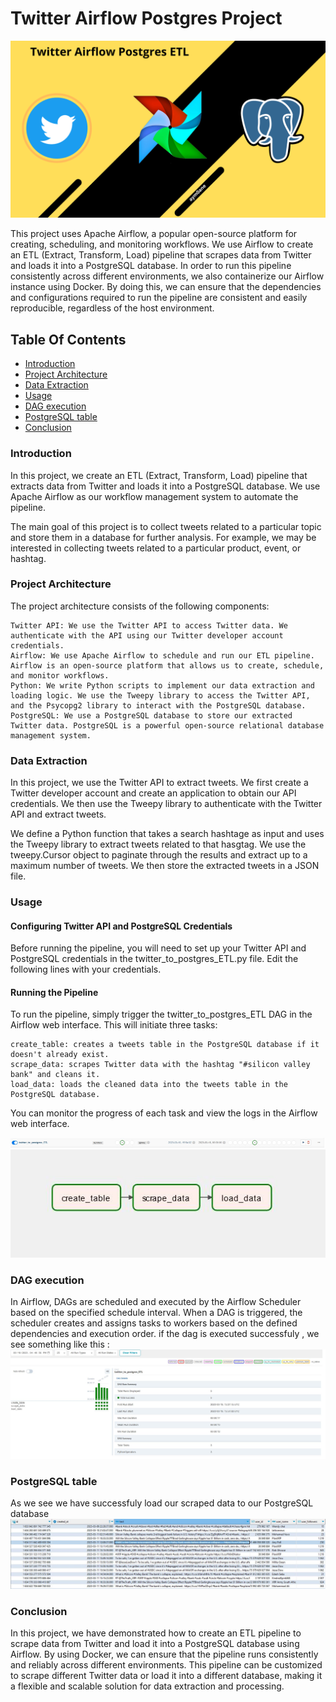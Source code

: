 
# Twitter Airflow Postgres Project
![profile](https://github.com/aym0ane/Twitter-Airflow-Postgres-Project/blob/main/IMAGES/Twitter%20Airflow%20Postgres%20Project.png)

This project uses Apache Airflow, a popular open-source platform for creating, scheduling, and monitoring workflows. We use Airflow to create an ETL (Extract, Transform, Load) pipeline that scrapes data from Twitter and loads it into a PostgreSQL database. In order to run this pipeline consistently across different environments, we also containerize our Airflow instance using Docker. By doing this, we can ensure that the dependencies and configurations required to run the pipeline are consistent and easily reproducible, regardless of the host environment.


## Table Of Contents
- [Introduction](https://github.com/aym0ane/Twitter-Airflow-Postgres-Project/edit/main/README.md#introduction)
- [Project Architecture](https://github.com/aym0ane/Twitter-Airflow-Postgres-Project/edit/main/README.md#Project-Architecture)
- [Data Extraction](https://github.com/aym0ane/Twitter-Airflow-Postgres-Project/edit/main/README.md#Data-Extraction)
- [Usage](https://github.com/aym0ane/Twitter-Airflow-Postgres-Project/edit/main/README.md#Usage)
- [DAG execution](https://github.com/aym0ane/Twitter-Airflow-Postgres-Project/edit/main/README.md#DAG-execution)
- [PostgreSQL table](https://github.com/aym0ane/Twitter-Airflow-Postgres-Project/edit/main/README.md#PostgreSQL-table)
- [Conclusion](https://github.com/aym0ane/Twitter-Airflow-Postgres-Project/edit/main/README.md#Conclusion)

### Introduction

In this project, we create an ETL (Extract, Transform, Load) pipeline that extracts data from Twitter and loads it into a PostgreSQL database. We use Apache Airflow as our workflow management system to automate the pipeline.

The main goal of this project is to collect tweets related to a particular topic and store them in a database for further analysis. For example, we may be interested in collecting tweets related to a particular product, event, or hashtag.
### Project Architecture

The project architecture consists of the following components:

    Twitter API: We use the Twitter API to access Twitter data. We authenticate with the API using our Twitter developer account credentials.
    Airflow: We use Apache Airflow to schedule and run our ETL pipeline. Airflow is an open-source platform that allows us to create, schedule, and monitor workflows.
    Python: We write Python scripts to implement our data extraction and loading logic. We use the Tweepy library to access the Twitter API, and the Psycopg2 library to interact with the PostgreSQL database.
    PostgreSQL: We use a PostgreSQL database to store our extracted Twitter data. PostgreSQL is a powerful open-source relational database management system.

### Data Extraction

In this project, we use the Twitter API to extract tweets. We first create a Twitter developer account and create an application to obtain our API credentials. We then use the Tweepy library to authenticate with the Twitter API and extract tweets.

We define a Python function that takes a search hashtage as input and uses the Tweepy library to extract tweets related to that hasgtag. We use the tweepy.Cursor object to paginate through the results and extract up to a maximum number of tweets. We then store the extracted tweets in a JSON file.

### Usage
#### Configuring Twitter API and PostgreSQL Credentials
Before running the pipeline, you will need to set up your Twitter API and PostgreSQL credentials in the twitter_to_postgres_ETL.py file. Edit the following lines with your credentials.

#### Running the Pipeline

To run the pipeline, simply trigger the twitter_to_postgres_ETL DAG in the Airflow web interface. This will initiate three tasks:

    create_table: creates a tweets table in the PostgreSQL database if it doesn't already exist.
    scrape_data: scrapes Twitter data with the hashtag "#silicon valley bank" and cleans it.
    load_data: loads the cleaned data into the tweets table in the PostgreSQL database.

You can monitor the progress of each task and view the logs in the Airflow web interface.

![Dag ](https://github.com/aym0ane/Twitter-Airflow-Postgres-Project/blob/main/IMAGES/DAG.JPG)
![Dag map](https://github.com/aym0ane/Twitter-Airflow-Postgres-Project/blob/main/IMAGES/graph.JPG)


### DAG execution
In Airflow, DAGs are scheduled and executed by the Airflow Scheduler based on the specified schedule interval. When a DAG is triggered, the scheduler creates and assigns tasks to workers based on the defined dependencies and execution order. 
if the dag is executed successfuly , we see something like this : 
![dagexecution](https://github.com/aym0ane/Twitter-Airflow-Postgres-Project/blob/main/IMAGES/dag%20execution.JPG)

### PostgreSQL table

As we see we have successfuly load our scraped data to our PostgreSQL database
![postgresTable](https://github.com/aym0ane/Twitter-Airflow-Postgres-Project/blob/main/IMAGES/posstgresql%20table.JPG)

### Conclusion

In this project, we have demonstrated how to create an ETL pipeline to scrape data from Twitter and load it into a PostgreSQL database using Airflow. By using Docker, we can ensure that the pipeline runs consistently and reliably across different environments. This pipeline can be customized to scrape different Twitter data or load it into a different database, making it a flexible and scalable solution for data extraction and processing.
